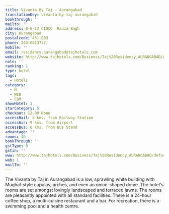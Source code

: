 ```yaml
---
title: Vivanta By Taj - Aurangabad
translationKey: vivanta-by-taj-aurangabad
bookthrough: ''
mailto: ''
address: 8-N-12 CIDCO  Rauza Bagh
city: Aurangabad
postalcode: 431 003
phone: 240-6613737,
mobile: ''
email: residency.aurangabad@tajhotels.com
website: http://www.tajhotels.com/Business/Taj%20Residency,AURANGABAD/default.htm
note: ''
ranking: 1
type: hotel
tags:
  - Hotels
category:
  - H
  - WEB
  - COM
showHotel: 1
starCategory: 5
checkout: 12.00 Noon
accessRail: 8 kms. from Railway Station
accessAir: 9 kms. from Airport
accessBus: 6 kms. from Bus Stand
advantage: ''
rooms: 40
bookThrough: ''
gstType: 0
gstin: ''
www: http://www.tajhotels.com/Business/Taj%20Residency,AURANGABAD/default.htm
web: 1
mailTo: ''
---
```



















The Vivanta by Taj in Aurangabad is a low, sprawling white building with Mughal-style cupolas, arches, and even an onion-shaped dome. The hotel's rooms are set amongst lovingly landscaped and terraced lawns. The rooms are pleasantly appointed with all standard facilities. There is a 24-hour coffee shop, a multi-cuisine restaurant and a bar. For recreation, there is a swimming pool and a health centre.